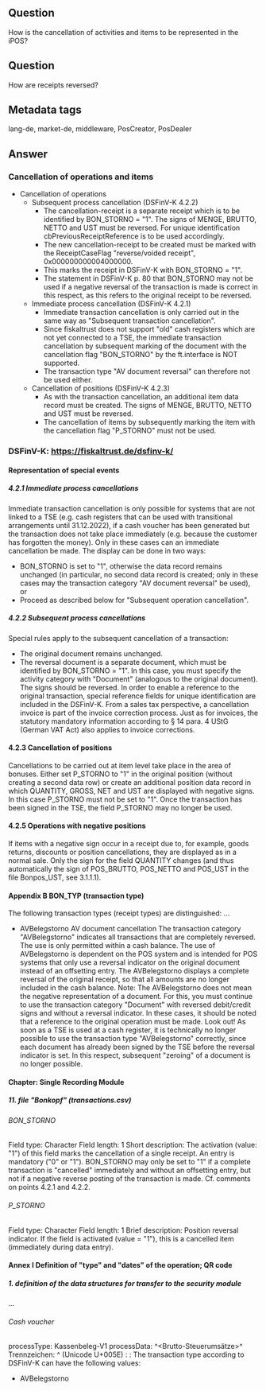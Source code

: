 ## Question
How is the cancellation of activities and items to be represented in the iPOS?

## Question
How are receipts reversed?

## Metadata tags
lang-de, market-de, middleware, PosCreator, PosDealer

## Answer

### Cancellation of operations and items
- Cancellation of operations
    - Subsequent process cancellation (DSFinV-K 4.2.2) 
        - The cancellation-receipt is a separate receipt which is to be identified by BON_STORNO = "1". The signs of MENGE, BRUTTO, NETTO and UST must be reversed. 
        For unique identification cbPreviousReceiptReference is to be used accordingly.           
        - The new cancellation-receipt to be created must be marked with the ReceiptCaseFlag "reverse/voided receipt", 0x000000000004000000. 
        - This marks the receipt in DSFinV-K with BON_STORNO = "1".
        - The statement in DSFinV-K p. 80 that BON_STORNO may not be used if a negative reversal of the transaction is made is correct in this respect, as this refers to the original receipt to be reversed.
    - Immediate process cancellation (DSFinV-K 4.2.1) 
        - Immediate transaction cancellation is only carried out in the same way as "Subsequent transaction cancellation".
        - Since fiskaltrust does not support "old" cash registers which are not yet connected to a TSE, the immediate transaction cancellation by subsequent marking of the document with the cancellation flag "BON_STORNO" by the ft.interface is NOT supported.
        - The transaction type "AV document reversal" can therefore not be used either.
    - Cancellation of positions (DSFinV-K 4.2.3) 
        - As with the transaction cancellation, an additional item data record must be created. The signs of MENGE, BRUTTO, NETTO and UST must be reversed.
        - The cancellation of items by subsequently marking the item with the cancellation flag "P_STORNO" must not be used.

### DSFinV-K: https://fiskaltrust.de/dsfinv-k/ 
#### Representation of special events
##### 4.2.1 Immediate process cancellations
Immediate transaction cancellation is only possible for systems that are not linked to a TSE (e.g. cash registers that can be used with transitional arrangements until 31.12.2022), if a cash voucher has been generated but the transaction does not take place immediately (e.g. because the customer has forgotten the money). Only in these cases can an immediate cancellation be made.
The display can be done in two ways:
* BON_STORNO is set to "1", otherwise the data record remains unchanged (in particular, no second data record is created; only in these cases may the transaction category "AV document reversal" be used), or
* Proceed as described below for "Subsequent operation cancellation".
##### 4.2.2 Subsequent process cancellations
Special rules apply to the subsequent cancellation of a transaction:
* The original document remains unchanged.
* The reversal document is a separate document, which must be identified by BON_STORNO = "1". In this case, you must specify the activity category with "Document" (analogous to the original document). The signs should be reversed.
In order to enable a reference to the original transaction, special reference fields for unique identification are included in the DSFinV-K.
From a sales tax perspective, a cancellation invoice is part of the invoice correction process. Just as for invoices, the statutory mandatory information according to § 14 para. 4 UStG (German VAT Act) also applies to invoice corrections.

#### 4.2.3 Cancellation of positions
Cancellations to be carried out at item level take place in the area of bonuses.
Either set P_STORNO to "1" in the original position (without creating a second data row) or create an additional position data record in which QUANTITY, GROSS, NET and UST are displayed with negative signs. In this case P_STORNO must not be set to "1".
Once the transaction has been signed in the TSE, the field P_STORNO may no longer be used.

#### 4.2.5 Operations with negative positions
If items with a negative sign occur in a receipt due to, for example, goods returns, discounts or position cancellations, they are displayed as in a normal sale. Only the sign for the field QUANTITY changes (and thus automatically the sign of POS_BRUTTO, POS_NETTO and POS_UST in the file Bonpos_UST, see 3.1.1.1).

#### Appendix B BON_TYP (transaction type)
The following transaction types (receipt types) are distinguished:
…
* AVBelegstorno
AV document cancellation
The transaction category "AVBelegstorno" indicates all transactions that are completely reversed. The use is only permitted within a cash balance. The use of AVBelegstorno is dependent on the POS system and is intended for POS systems that only use a reversal indicator on the original document instead of an offsetting entry.
The AVBelegstorno displays a complete reversal of the original receipt, so that all amounts are no longer included in the cash balance.
Note: The AVBelegstorno does not mean the negative representation of a document. For this, you must continue to use the transaction category "Document" with reversed debit/credit signs and without a reversal indicator. In these cases, it should be noted that a reference to the original operation must be made.
Look out! As soon as a TSE is used at a cash register, it is technically no longer possible to use the transaction type "AVBelegstorno" correctly, since each document has already been signed by the TSE before the reversal indicator is set. In this respect, subsequent "zeroing" of a document is no longer possible.

#### Chapter: Single Recording Module
##### 11. file "Bonkopf" (transactions.csv)
###### BON_STORNO
Field type: Character
Field length: 1
Short description: The activation (value: "1") of this field marks the cancellation of a single receipt. An entry is mandatory ("0" or "1"). BON_STORNO may only be set to "1" if a complete transaction is "cancelled" immediately and without an offsetting entry, but not if a negative reverse posting of the transaction is made. Cf. comments on points 4.2.1 and 4.2.2.

###### P_STORNO
Field type: Character
Field length: 1
Brief description: Position reversal indicator. If the field is activated (value = "1"), this is a cancelled item (immediately during data entry).

#### Annex I Definition of "type" and "dates" of the operation; QR code
##### 1. definition of the data structures for transfer to the security module
…
###### Cash voucher
processType: Kassenbeleg-V1
processData: <Vorgangstyp>^<Brutto-Steuerumsätze>^<Zahlungen>
Trennzeichen: ^ (Unicode U+005E)
<Vorgangstyp>:
<Task type>:
The transaction type according to DSFinV-K can have the following values:

* AVBelegstorno
